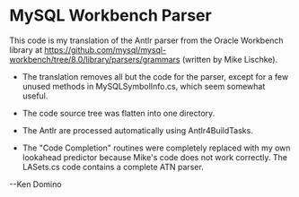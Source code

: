 ﻿# MySQL Workbench Parser

This code is my translation of the Antlr parser from
the Oracle Workbench library
at https://github.com/mysql/mysql-workbench/tree/8.0/library/parsers/grammars (written by
Mike Lischke).

* The translation removes all but the code for the parser, except
for a few unused methods in MySQLSymbolInfo.cs, which seem somewhat useful.

* The code source tree was flatten into one directory.

* The Antlr are processed automatically using Antlr4BuildTasks.

* The "Code Completion" routines were completely replaced with my
own lookahead predictor because Mike's code does not work correctly. The
LASets.cs code contains a complete ATN parser.

--Ken Domino